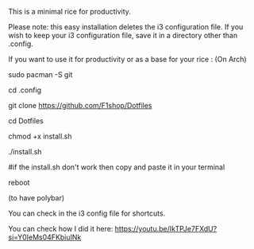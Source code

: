 This is a minimal rice for productivity.

Please note: this easy installation deletes the i3 configuration file. If you wish to keep your i3 configuration file, save it in a directory other than .config.

If you want to use it for productivity or as a base for your rice :
(On Arch)

sudo pacman -S git

cd .config

git clone https://github.com/F1shop/Dotfiles

cd Dotfiles

chmod +x install.sh

./install.sh

#if the install.sh don't work then copy and paste it in your terminal

reboot

(to have polybar)

You can check in the i3 config file for shortcuts.

You can check how I did it here: https://youtu.be/IkTPJe7FXdU?si=Y0IeMs04FKbiuINk
